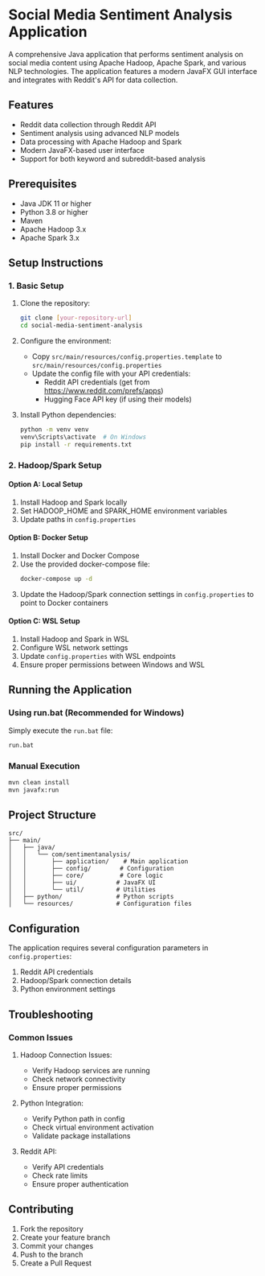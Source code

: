 # Social Media Sentiment Analysis Application

A comprehensive Java application that performs sentiment analysis on social media content using Apache Hadoop, Apache Spark, and various NLP technologies. The application features a modern JavaFX GUI interface and integrates with Reddit's API for data collection.

## Features

- Reddit data collection through Reddit API
- Sentiment analysis using advanced NLP models
- Data processing with Apache Hadoop and Spark
- Modern JavaFX-based user interface
- Support for both keyword and subreddit-based analysis

## Prerequisites

- Java JDK 11 or higher
- Python 3.8 or higher
- Maven
- Apache Hadoop 3.x
- Apache Spark 3.x

## Setup Instructions

### 1. Basic Setup

1. Clone the repository:
   ```bash
   git clone [your-repository-url]
   cd social-media-sentiment-analysis
   ```

2. Configure the environment:
   - Copy `src/main/resources/config.properties.template` to `src/main/resources/config.properties`
   - Update the config file with your API credentials:
     - Reddit API credentials (get from https://www.reddit.com/prefs/apps)
     - Hugging Face API key (if using their models)

3. Install Python dependencies:
   ```bash
   python -m venv venv
   venv\Scripts\activate  # On Windows
   pip install -r requirements.txt
   ```

### 2. Hadoop/Spark Setup

#### Option A: Local Setup
1. Install Hadoop and Spark locally
2. Set HADOOP_HOME and SPARK_HOME environment variables
3. Update paths in `config.properties`

#### Option B: Docker Setup
1. Install Docker and Docker Compose
2. Use the provided docker-compose file:
   ```bash
   docker-compose up -d
   ```
3. Update the Hadoop/Spark connection settings in `config.properties` to point to Docker containers

#### Option C: WSL Setup
1. Install Hadoop and Spark in WSL
2. Configure WSL network settings
3. Update `config.properties` with WSL endpoints
4. Ensure proper permissions between Windows and WSL

## Running the Application

### Using run.bat (Recommended for Windows)
Simply execute the `run.bat` file:
```bash
run.bat
```

### Manual Execution
```bash
mvn clean install
mvn javafx:run
```

## Project Structure

```
src/
├── main/
│   ├── java/
│   │   └── com/sentimentanalysis/
│   │       ├── application/    # Main application
│   │       ├── config/        # Configuration
│   │       ├── core/          # Core logic
│   │       ├── ui/           # JavaFX UI
│   │       └── util/         # Utilities
│   ├── python/               # Python scripts
│   └── resources/            # Configuration files
```

## Configuration

The application requires several configuration parameters in `config.properties`:

1. Reddit API credentials
2. Hadoop/Spark connection details
3. Python environment settings

## Troubleshooting

### Common Issues

1. Hadoop Connection Issues:
   - Verify Hadoop services are running
   - Check network connectivity
   - Ensure proper permissions

2. Python Integration:
   - Verify Python path in config
   - Check virtual environment activation
   - Validate package installations

3. Reddit API:
   - Verify API credentials
   - Check rate limits
   - Ensure proper authentication

## Contributing

1. Fork the repository
2. Create your feature branch
3. Commit your changes
4. Push to the branch
5. Create a Pull Request

